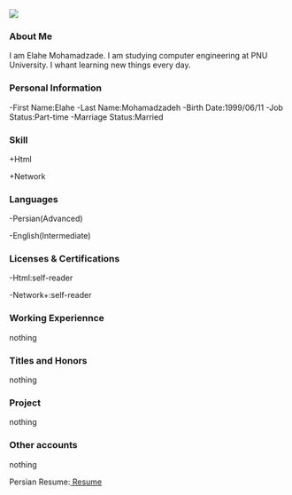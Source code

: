 <img src="https://avatars3.githubusercontent.com/u/73136204?s=400&u=1f185def204671650fef9c39d9845c21c5017254&v=4"/>

### About Me

I am Elahe Mohamadzade.
I am studying computer engineering at PNU University.
I whant learning new things every day.

### Personal Information

-First Name:Elahe
-Last Name:Mohamadzadeh
-Birth Date:1999/06/11
-Job Status:Part-time
-Marriage Status:Married

### Skill

+Html 

+Network

### Languages

-Persian(Advanced)

-English(Intermediate)

### Licenses & Certifications

-Html:self-reader

-Network+:self-reader

### Working Experiennce
 nothing

### Titles and Honors
 nothing

### Project
 nothing

### Other accounts
 nothing

Persian Resume:<a href="https://elahemohamadzad.github.io/elahemohamadzade.fa.github.io/"> Resume </a>
